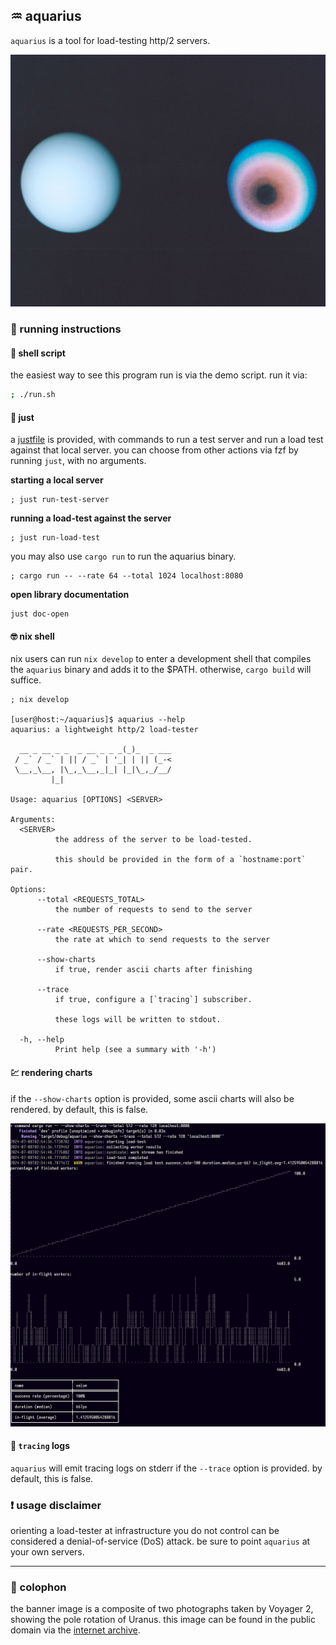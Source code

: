 ## ♒ aquarius

`aquarius` is a tool for load-testing http/2 servers.

![a photograph of Uranus, see the colophon for more information](./doc/AC86-7003.png)

### 🏃 running instructions

#### 🐚 shell script

the easiest way to see this program run is via the demo script. run it via:

```sh
; ./run.sh
```

#### 🤖 just

a [justfile][just] is provided, with commands to run a test server and run a
load test against that local server. you can choose from other actions via
fzf by running `just`, with no arguments.

**starting a local server**

```
; just run-test-server
```

**running a load-test against the server**

```
; just run-load-test
```

you may also use `cargo run` to run the aquarius binary.

```
; cargo run -- --rate 64 --total 1024 localhost:8080
```

**open library documentation**

```
just doc-open
```

#### 🤓 nix shell

nix users can run `nix develop` to enter a development shell that compiles the
`aquarius` binary and adds it to the $PATH. otherwise, `cargo build` will
suffice.

```
; nix develop

[user@host:~/aquarius]$ aquarius --help
aquarius: a lightweight http/2 load-tester

  __ _ __ _ _  _ __ _ _ _(_)_  _ ___
 / _` / _` | || / _` | '_| | || (_-<
 \__,_\__, |\_,_\__,_|_| |_|\_,_/__/
         |_|                     

Usage: aquarius [OPTIONS] <SERVER>

Arguments:
  <SERVER>
          the address of the server to be load-tested.
          
          this should be provided in the form of a `hostname:port` pair.

Options:
      --total <REQUESTS_TOTAL>
          the number of requests to send to the server

      --rate <REQUESTS_PER_SECOND>
          the rate at which to send requests to the server

      --show-charts
          if true, render ascii charts after finishing

      --trace
          if true, configure a [`tracing`] subscriber.
          
          these logs will be written to stdout.

  -h, --help
          Print help (see a summary with '-h')
```

#### 💹 rendering charts

if the `--show-charts` option is provided, some ascii charts will also be
rendered. by default, this is false.

![an example of an aquarius load-test](./doc/example.png)

#### 🔬 `tracing` logs

`aquarius` will emit tracing logs on stderr if the `--trace` option is
provided. by default, this is false.

### ❗ usage disclaimer

orienting a load-tester at infrastructure you do not control can be considered
a denial-of-service (DoS) attack. be sure to point `aquarius` at your own
servers.

---

### 🔗 colophon

the banner image is a composite of two photographs taken by Voyager 2, showing
the pole rotation of Uranus. this image can be found in the public domain
via the [internet archive][ac86-7003].



[ac86-7003]: https://archive.org/details/AILS-AC86-7003
[just]: github.com/casey/just

